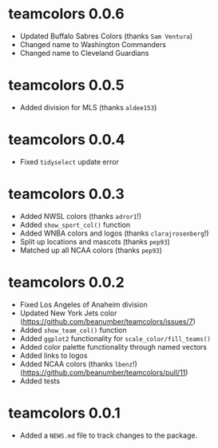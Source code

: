 # teamcolors 0.0.6

* Updated Buffalo Sabres Colors (thanks `Sam Ventura`)
* Changed name to Washington Commanders
* Changed name to Cleveland Guardians

# teamcolors 0.0.5

* Added division for MLS (thanks `aldee153`)

# teamcolors 0.0.4

* Fixed `tidyselect` update error

# teamcolors 0.0.3

* Added NWSL colors (thanks `adror1`!)
* Added `show_sport_col()` function
* Added WNBA colors and logos (thanks `clarajrosenberg`!)
* Split up locations and mascots (thanks `pep93`)
* Matched up all NCAA colors (thanks `pep93`)

# teamcolors 0.0.2

* Fixed Los Angeles of Anaheim division
* Updated New York Jets color (https://github.com/beanumber/teamcolors/issues/7)
* Added `show_team_col()` function
* Added `ggplot2` functionality for `scale_color/fill_teams()`
* Added color palette functionality through named vectors
* Added links to logos
* Added NCAA colors (thanks `lbenz`!) (https://github.com/beanumber/teamcolors/pull/11)
* Added tests

# teamcolors 0.0.1

* Added a `NEWS.md` file to track changes to the package.



